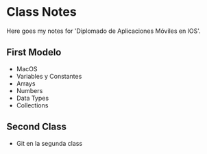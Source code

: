 # Class Notes

Here goes my notes for 'Diplomado de Aplicaciones Móviles en IOS'.

## First Modelo

- MacOS
- Variables y Constantes
- Arrays
- Numbers
- Data Types
- Collections

## Second Class

- Git en la segunda class
